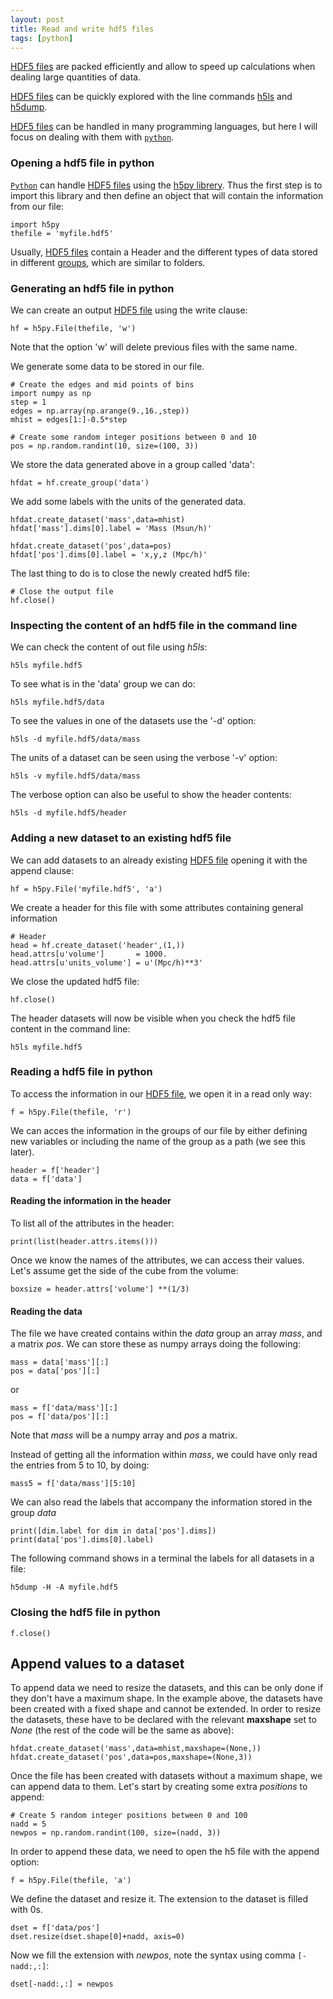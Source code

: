 ```yaml
---
layout: post
title: Read and write hdf5 files
tags: [python]
---
```


[HDF5 files](https://portal.hdfgroup.org/display/support/Documentation) are packed efficiently and allow to speed up calculations when dealing large quantities of data.

[HDF5 files](https://portal.hdfgroup.org/display/support/Documentation) can be quickly explored with the line commands [h5ls](https://support.hdfgroup.org/HDF5/Tutor/cmdtoolview.html#h5ls) and [h5dump](https://support.hdfgroup.org/HDF5/Tutor/cmdtoolview.html#h5dump).

[HDF5 files](https://portal.hdfgroup.org/display/support/Documentation) can be handled in many programming languages, but here I will focus on dealing with them with [`python`](https://www.python.org/).

### Opening a hdf5 file in python

[`Python`](https://www.python.org/) can handle [HDF5 files](https://portal.hdfgroup.org/display/support/Documentation) using the [h5py librery](https://www.h5py.org/). Thus the first step is to import this library and then define an object that will contain the information from our file:

```
import h5py
thefile = 'myfile.hdf5'
```

Usually, [HDF5 files](https://portal.hdfgroup.org/display/support/Documentation) contain a Header and the different types of data stored in different [groups](https://docs.h5py.org/en/stable/high/group.html), which are similar to folders. 


### Generating an hdf5 file in python

We can create an output [HDF5 file](https://portal.hdfgroup.org/display/support/Documentation) using the write clause:

```
hf = h5py.File(thefile, 'w')
```

Note that the option 'w' will delete previous files with the same name.

We generate some data to be stored in our file.
```
# Create the edges and mid points of bins
import numpy as np
step = 1
edges = np.array(np.arange(9.,16.,step))
mhist = edges[1:]-0.5*step

# Create some random integer positions between 0 and 10
pos = np.random.randint(10, size=(100, 3))
```

We store the data generated above in a group called 'data':
```
hfdat = hf.create_group('data')
```

We add some labels with the units of the generated data.
```
hfdat.create_dataset('mass',data=mhist)
hfdat['mass'].dims[0].label = 'Mass (Msun/h)'

hfdat.create_dataset('pos',data=pos)
hfdat['pos'].dims[0].label = 'x,y,z (Mpc/h)'
```

The last thing to do is to close the newly created hdf5 file:
```
# Close the output file
hf.close()
```

### Inspecting the content of an hdf5 file in the command line

We can check the content of out file using *h5ls*:
```
h5ls myfile.hdf5
```

To see what  is in the 'data' group we can do:
```
h5ls myfile.hdf5/data
```

To see the values in one of the datasets use the '-d' option:
```
h5ls -d myfile.hdf5/data/mass
```

The units of a dataset can be seen using the verbose '-v' option:
```
h5ls -v myfile.hdf5/data/mass
```

The verbose option can also be useful to show the header contents:
```
h5ls -d myfile.hdf5/header
```

### Adding a new dataset to an existing hdf5 file

We can add datasets to an already existing [HDF5 file](https://portal.hdfgroup.org/display/support/Documentation) opening it with the append clause:

```
hf = h5py.File('myfile.hdf5', 'a')
```

We create a header for this file with some attributes containing general information

```
# Header
head = hf.create_dataset('header',(1,))	
head.attrs[u'volume']       = 1000.
head.attrs[u'units_volume'] = u'(Mpc/h)**3'
```

We close the updated hdf5 file:
```
hf.close()
```

The header datasets will now be visible when you check the hdf5 file content in the command line:
```
h5ls myfile.hdf5
```

### Reading a hdf5 file in python

To access the information in our [HDF5 file](https://portal.hdfgroup.org/display/support/Documentation), we open it in a read only way:
```
f = h5py.File(thefile, 'r')
```

We can acces the information in the groups of our file by either defining new variables or including the name of the group as a path (we see this later).

```
header = f['header']
data = f['data']
```


#### Reading the information in the header

To list all of the attributes in the header:

```
print(list(header.attrs.items()))  
```

Once we know the names of the attributes, we can access their values. Let's assume get the side of the cube from the volume:

```
boxsize = header.attrs['volume'] **(1/3)
```

#### Reading the data

The file we have created contains within the *data* group an array *mass*, and a matrix *pos*. We can store these as numpy arrays doing the following:

```
mass = data['mass'][:]
pos = data['pos'][:]
```

or

```
mass = f['data/mass'][:]
pos = f['data/pos'][:]
```

Note that *mass* will be a numpy array and *pos* a matrix.

Instead of getting all the information within *mass*, we could have only read the entries from 5 to 10, by doing:

```
mass5 = f['data/mass'][5:10]
```

We can also read the labels that accompany the information stored in the group *data*
```
print([dim.label for dim in data['pos'].dims])
print(data['pos'].dims[0].label)
```

The following command shows in a terminal the labels for all datasets in a file:
```
h5dump -H -A myfile.hdf5
```



### Closing the hdf5 file in python

```
f.close()
```


## Append values to a dataset

To append data we need to resize the datasets, and this can be only done if they don't have a maximum shape. In the example above, the datasets have been created with a fixed shape and cannot be extended. In order to resize the datasets, these have to be declared with the relevant **maxshape** set to *None* (the rest of the code will be the same as above):
```
hfdat.create_dataset('mass',data=mhist,maxshape=(None,))
hfdat.create_dataset('pos',data=pos,maxshape=(None,3))
```

Once the file has been created with datasets without a maximum shape, we can append data to them. Let's start by creating some extra *positions* to append:

```
# Create 5 random integer positions between 0 and 100
nadd = 5
newpos = np.random.randint(100, size=(nadd, 3))
```

In order to append these data, we need to open the h5 file with the append option:
```
f = h5py.File(thefile, 'a')
```

We define the dataset and resize it. The extension to the dataset is filled with 0s.
```
dset = f['data/pos']
dset.resize(dset.shape[0]+nadd, axis=0) 
```

Now we fill the extension with *newpos*, note the syntax using comma `[-nadd:,:]`:
```
dset[-nadd:,:] = newpos  
```

